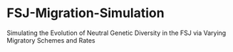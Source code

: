 # FSJ-Migration-Simulation
Simulating the Evolution of Neutral Genetic Diversity in the FSJ via Varying Migratory Schemes and Rates
